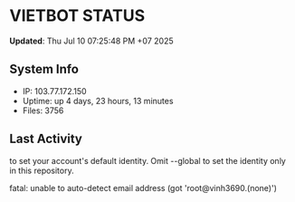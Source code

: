 # VIETBOT STATUS
**Updated**: Thu Jul 10 07:25:48 PM +07 2025

## System Info
- IP: 103.77.172.150
- Uptime: up 4 days, 23 hours, 13 minutes
- Files: 3756

## Last Activity

to set your account's default identity.
Omit --global to set the identity only in this repository.

fatal: unable to auto-detect email address (got 'root@vinh3690.(none)')
